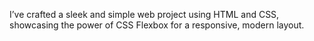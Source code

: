 I’ve crafted a sleek and simple web project using HTML and CSS, showcasing the power of CSS Flexbox for a responsive, modern layout.
